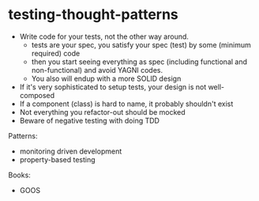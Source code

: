 # testing-thought-patterns

- Write code for your tests, not the other way around. 
  - tests are your spec, you satisfy your spec (test) by some (minimum required) code
  - then you start seeing everything as spec (including functional and non-functional) and avoid YAGNI codes.
  - You also will endup with a more SOLID design
- If it's very sophisticated to setup tests, your design is not well-composed
- If a component (class) is hard to name, it probably shouldn't exist
- Not everything you refactor-out should be mocked
- Beware of negative testing with doing TDD

Patterns:

- monitoring driven development
- property-based testing

Books:

- GOOS
